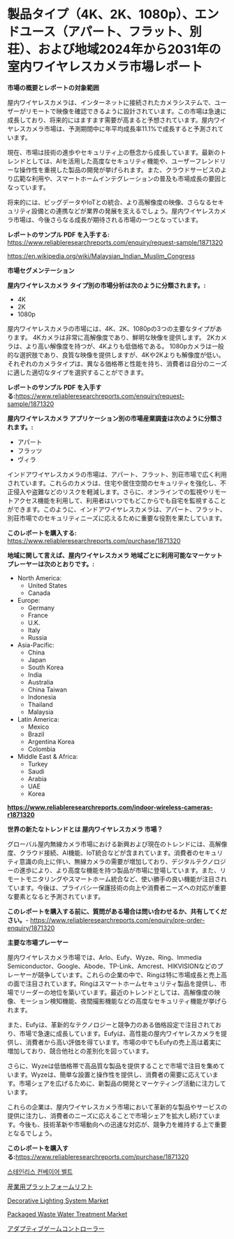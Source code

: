 <p><h1>製品タイプ（4K、2K、1080p）、エンドユース（アパート、フラット、別荘）、および地域2024年から2031年の室内ワイヤレスカメラ市場レポート</h1></p><p><strong>市場の概要とレポートの対象範囲</strong></p>
<p><p>屋内ワイヤレスカメラは、インターネットに接続されたカメラシステムで、ユーザーがリモートで映像を確認できるように設計されています。この市場は急速に成長しており、将来的にはますます需要が高まると予想されています。屋内ワイヤレスカメラ市場は、予測期間中に年平均成長率11.1%で成長すると予測されています。</p><p>現在、市場は技術の進歩やセキュリティ上の懸念から成長しています。最新のトレンドとしては、AIを活用した高度なセキュリティ機能や、ユーザーフレンドリーな操作性を重視した製品の開発が挙げられます。また、クラウドサービスのより広範な利用や、スマートホームインテグレーションの普及も市場成長の要因となっています。</p><p>将来的には、ビッグデータやIoTとの統合、より高解像度の映像、さらなるセキュリティ設備との連携などが業界の発展を支えるでしょう。屋内ワイヤレスカメラ市場は、今後さらなる成長が期待される市場の一つとなっています。</p></p>
<p><strong>レポートのサンプル PDF を入手する:</strong> <a href="https://www.reliableresearchreports.com/enquiry/request-sample/1871320">https://www.reliableresearchreports.com/enquiry/request-sample/1871320</a></p>
<p><a href="https://en.wikipedia.org/wiki/Malaysian_Indian_Muslim_Congress">https://en.wikipedia.org/wiki/Malaysian_Indian_Muslim_Congress</a></p>
<p><strong>市場セグメンテーション</strong></p>
<p><strong>屋内ワイヤレスカメラ タイプ別の市場分析は次のように分類されます。:</strong></p>
<p><ul><li>4K</li><li>2K</li><li>1080p</li></ul></p>
<p><p>屋内ワイヤレスカメラの市場には、4K、2K、1080pの3つの主要なタイプがあります。 4Kカメラは非常に高解像度であり、鮮明な映像を提供します。 2Kカメラは、より高い解像度を持つが、4Kよりも低価格である。 1080pカメラは一般的な選択肢であり、良質な映像を提供しますが、4Kや2Kよりも解像度が低い。 それぞれのカメラタイプは、異なる価格帯と性能を持ち、消費者は自分のニーズに適した適切なタイプを選択することができます。</p></p>
<p><strong>レポートのサンプル PDF を入手する:</strong><a href="https://www.reliableresearchreports.com/enquiry/request-sample/1871320">https://www.reliableresearchreports.com/enquiry/request-sample/1871320</a></p>
<p><strong> 屋内ワイヤレスカメラ アプリケーション別の市場産業調査は次のように分類されます。:</strong></p>
<p><ul><li>アパート</li><li>フラッツ</li><li>ヴィラ</li></ul></p>
<p><p>インドアワイヤレスカメラの市場は、アパート、フラット、別荘市場で広く利用されています。これらのカメラは、住宅や居住空間のセキュリティを強化し、不正侵入や盗難などのリスクを軽減します。さらに、オンラインでの監視やリモートアクセス機能を利用して、利用者はいつでもどこからでも自宅を監視することができます。このように、インドアワイヤレスカメラは、アパート、フラット、別荘市場でのセキュリティニーズに応えるために重要な役割を果たしています。</p></p>
<p><strong>このレポートを購入する:</strong> <a href="https://www.reliableresearchreports.com/purchase/1871320">https://www.reliableresearchreports.com/purchase/1871320</a></p>
<p><strong>地域に関して言えば、屋内ワイヤレスカメラ 地域ごとに利用可能なマーケットプレーヤーは次のとおりです。:</strong></p>
<p><ul>
    <li>
        North America:
        <ul>
            <li>United States</li>
            <li>Canada</li>
        </ul>
    </li>
    <li>
        Europe:
        <ul>
            <li>Germany</li>
            <li>France</li>
            <li>U.K.</li>
            <li>Italy</li>
            <li>Russia</li>
        </ul>
    </li>
    <li>
        Asia-Pacific:
        <ul>
            <li>China</li>
            <li>Japan</li>
            <li>South Korea</li>
            <li>India</li>
            <li>Australia</li>
            <li>China Taiwan</li>
            <li>Indonesia</li>
            <li>Thailand</li>
            <li>Malaysia</li>
        </ul>
    </li>
    <li>
        Latin America:
        <ul>
            <li>Mexico</li>
            <li>Brazil</li>
            <li>Argentina Korea</li>
            <li>Colombia</li>
        </ul>
    </li>
    <li>
        Middle East & Africa:
        <ul>
            <li>Turkey</li>
            <li>Saudi</li>
            <li>Arabia</li>
            <li>UAE</li>
            <li>Korea</li>
        </ul>
    </li>
    </ul></p>
<p><strong><a href="https://www.reliableresearchreports.com/indoor-wireless-cameras-r1871320">https://www.reliableresearchreports.com/indoor-wireless-cameras-r1871320</a></strong></p>
<p><strong>世界の新たなトレンドとは 屋内ワイヤレスカメラ 市場？</strong></p>
<p><p>グローバル屋内無線カメラ市場における新興および現在のトレンドには、高解像度、クラウド接続、AI機能、IoT統合などが含まれています。消費者のセキュリティ意識の向上に伴い、無線カメラの需要が増加しており、デジタルテクノロジーの進歩により、より高度な機能を持つ製品が市場に登場しています。また、リモートモニタリングやスマートホーム統合など、使い勝手の良い機能が注目されています。今後は、プライバシー保護技術の向上や消費者ニーズへの対応が重要な要素となると予測されています。</p></p>
<p><strong>このレポートを購入する前に、質問がある場合は問い合わせるか、共有してください。</strong>- <a href="https://www.reliableresearchreports.com/enquiry/pre-order-enquiry/1871320">https://www.reliableresearchreports.com/enquiry/pre-order-enquiry/1871320</a></p>
<p><strong>主要な市場プレーヤー</strong></p>
<p><p>屋内ワイヤレスカメラ市場では、Arlo、Eufy、Wyze、Ring、Immedia Semiconductor、Google、Abode、TP-Link、Amcrest、HIKVISIONなどのプレーヤーが競争しています。これらの企業の中で、Ringは特に市場成長と売上高の面で注目されています。Ringはスマートホームセキュリティ製品を提供し、市場でリーダーの地位を築いています。最近のトレンドとしては、高解像度の映像、モーション検知機能、夜間撮影機能などの高度なセキュリティ機能が挙げられます。</p><p>また、Eufyは、革新的なテクノロジーと競争力のある価格設定で注目されており、市場で急速に成長しています。Eufyは、高性能の屋内ワイヤレスカメラを提供し、消費者から高い評価を得ています。市場の中でもEufyの売上高は着実に増加しており、競合他社との差別化を図っています。</p><p>さらに、Wyzeは低価格帯で高品質な製品を提供することで市場で注目を集めています。Wyzeは、簡単な設置と操作性を提供し、消費者の需要に応えています。市場シェアを広げるために、新製品の開発とマーケティング活動に注力しています。</p><p>これらの企業は、屋内ワイヤレスカメラ市場において革新的な製品やサービスの提供に注力し、消費者のニーズに応えることで市場シェアを拡大し続けています。今後も、技術革新や市場動向への迅速な対応が、競争力を維持する上で重要となるでしょう。</p></p>
<p><strong>このレポートを購入する:</strong><a href="https://www.reliableresearchreports.com/purchase/1871320">https://www.reliableresearchreports.com/purchase/1871320</a></p>
<p><p><a href="https://github.com/shampaakter36/Market-Research-Report-List-2/blob/main/993973154539.md">스테인리스 컨베이어 벨트</a></p><p><a href="https://github.com/RandallRunte2023/Market-Research-Report-List-2/blob/main/732614542848.md">産業用プラットフォームリフト</a></p><p><a href="https://github.com/IkeSchumm04/Market-Research-Report-List-1/blob/main/decorative-lighting-system-market.md">Decorative Lighting System Market</a></p><p><a href="https://www.linkedin.com/pulse/packaged-waste-water-treatment-market-analysis-report-global-lyxtf">Packaged Waste Water Treatment Market</a></p><p><a href="https://github.com/TerrellConn/Market-Research-Report-List-2/blob/main/371905142847.md">アダプティブゲームコントローラー</a></p></p>